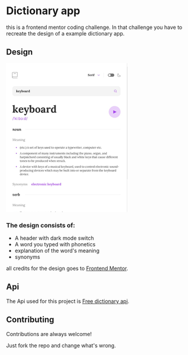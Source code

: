 


# Dictionary app
this is a frontend mentor coding challenge. In that challenge you have to recreate the design of a example dictionary app.


## Design



![design showing a example Dictionary app](https://raw.githubusercontent.com/JustKooba/Dictionary-app/master/src/assets/design/mobiledesign.png)

### The design consists of:
- A header with dark mode switch
- A word you typed with phonetics
- explanation of the word's meaning
- synonyms

all credits for the design goes to [Frontend Mentor](https://www.frontendmentor.io/challenges).

## Api
The Api used for this project is [Free dictionary api](https://dictionaryapi.dev/).
## Contributing

Contributions are always welcome!

Just fork the repo and change what's wrong.

